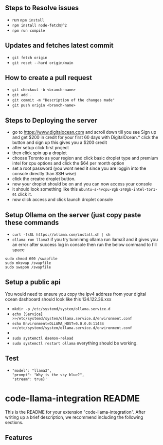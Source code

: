 ## Steps to Resolve issues
- run ```npm install```
- ```npm install node-fetch@^2```
- ```npm run compile```

## Updates and fetches latest commit
- ```git fetch origin```
- ```git reset --hard origin/main```

## How to create a pull request
- ```git checkout -b <branch-name>```
- ```git add .```
- ```git commit -m "Description of the changes made"```
- ```git push origin <branch-name>```



## Steps to Deploying the server
- go to https://www.digitalocean.com and scroll down till you see Sign up and get $200 in credit for your first 60 days with DigitalOcean.* click the button and sign up this gives you a $200 credit
- after setup click first project
- then click spin up a droplet
- choose Toronto as your region and click basic droplet type and premium intel for cpu options and click the $64 per month option
- set a root password (you wont need it since you are loggin into the console directly than SSH wise)
- click the creatre droplet button.
- now your droplet should be on and you can now access your console
- it should look something like this ```ubuntu-s-4vcpu-8gb-240gb-intel-tor1-01``` click it.
- now click access and click launch droplet console

## Setup Ollama on the server (just copy paste these commands
- ```curl -fsSL https://ollama.com/install.sh | sh```
- ```ollama run llama3```
if you try tunninmg ollama run llama3 and it gives you an error after success log in console then run the below command to fill space
```sudo fallocate -l 2G /swapfile
sudo chmod 600 /swapfile
sudo mkswap /swapfile
sudo swapon /swapfile
```

## Setup a public api
You would need to ensure you copy the ipv4 address from your digital ocean dashboard should look like this 134.122.36.xxx
- ```mkdir -p /etc/systemd/system/ollama.service.d```
- ```echo [Service] >>/etc/systemd/system/ollama.service.d/environment.conf```
- ```echo Environment=OLLAMA_HOST=0.0.0.0:11434 >>/etc/systemd/system/ollama.service.d/environment.conf```
- 
- ```sudo systemctl daemon-reload```
- ```sudo systemctl restart ollama```
everything should be working.

## Test
- ```curl -X POST http://178.128.231.xxx:11434/api/generate -d '{
  "model": "llama3",
  "prompt": "Why is the sky blue?",
  "stream": true}'
  ```



# code-llama-integration README

This is the README for your extension "code-llama-integration". After writing up a brief description, we recommend including the following sections.

## Features

